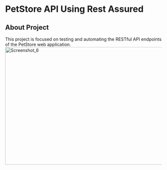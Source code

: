 # **PetStore API Using Rest Assured**
## About Project
This project is focused on testing and automating the RESTful API endpoints of the PetStore web application.
<img width="675" height="381" alt="Screenshot_6" src="https://github.com/user-attachments/assets/de96050c-d826-4927-b831-55ecbda8339f" />

